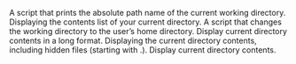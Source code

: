 A script that prints the absolute path name of the current working directory.
Displaying the contents list of your current directory.
A script that changes the working directory to the user’s home directory.
Display current directory contents in a long format.
Displaying the current directory contents, including hidden files (starting with .).
Display current directory contents.
